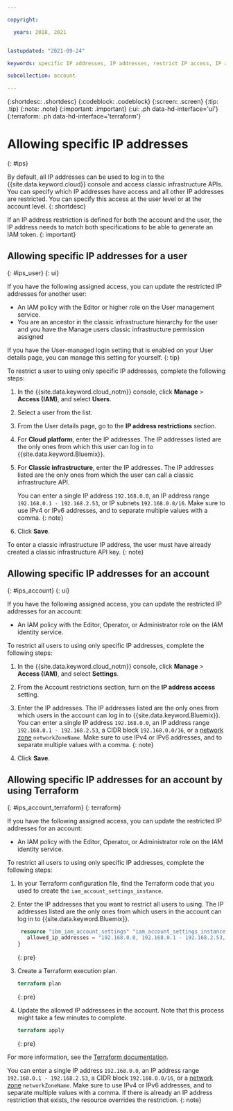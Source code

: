 ```yaml
---

copyright:

  years: 2018, 2021


lastupdated: "2021-09-24"

keywords: specific IP addresses, IP addresses, restrict IP access, IP address access, allow IP access

subcollection: account

---
```


{:shortdesc: .shortdesc}
{:codeblock: .codeblock}
{:screen: .screen}
{:tip: .tip}
{:note: .note}
{:important: .important}
{:ui: .ph data-hd-interface='ui'}
{:terraform: .ph data-hd-interface='terraform'}

# Allowing specific IP addresses 
{: #ips}

By default, all IP addresses can be used to log in to the {{site.data.keyword.cloud}} console and access classic infrastructure APIs. You can specify which IP addresses have access and all other IP addresses are restricted. You can specify this access at the user level or at the account level. 
{: shortdesc}

If an IP address restriction is defined for both the account and the user, the IP address needs to match both specifications to be able to generate an IAM token.
{: important}

## Allowing specific IP addresses for a user
{: #ips_user}
{: ui}

If you have the following assigned access, you can update the restricted IP addresses for another user:

* An IAM policy with the Editor or higher role on the User management service.
* You are an ancestor in the classic infrastructure hierarchy for the user and you have the Manage users classic infrastructure permission assigned

If you have the User-managed login setting that is enabled on your User details page, you can manage this setting for yourself.
{: tip}

To restrict a user to using only specific IP addresses, complete the following steps:
1. In the {{site.data.keyword.cloud_notm}} console, click **Manage** &gt; **Access (IAM)**, and select **Users**.
2. Select a user from the list.
3. From the User details page, go to the **IP address restrictions** section.
4. For **Cloud platform**, enter the IP addresses. The IP addresses listed are the only ones from which this user can log in to {{site.data.keyword.Bluemix}}.
5. For **Classic infrastructure**, enter the IP addresses. The IP addresses listed are the only ones from which the user can call a classic infrastructure API.

      You can enter a single IP address `192.168.0.0`, an IP address range `192.168.0.1 - 192.168.2.53`, or IP subnets `192.168.0.0/16`. Make sure to use IPv4 or IPv6 addresses, and to separate multiple values with a comma.
      {: note}

6. Click **Save**. 

To enter a classic infrastructure IP address, the user must have already created a classic infrastructure API key.
{: note}


## Allowing specific IP addresses for an account 
{: #ips_account}
{: ui}

If you have the following assigned access, you can update the restricted IP addresses for an account:

* An IAM policy with the Editor, Operator, or Administrator role on the IAM identity service.

To restrict all users to using only specific IP addresses, complete the following steps:
1. In the {{site.data.keyword.cloud_notm}} console, click **Manage** &gt; **Access (IAM)**, and select **Settings**.
1. From the Account restrictions section, turn on the **IP address access** setting. 
1. Enter the IP addresses. The IP addresses listed are the only ones from which users in the account can log in to {{site.data.keyword.Bluemix}}.
   You can enter a single IP address `192.168.0.0`, an IP address range `192.168.0.1 - 192.168.2.53`, a CIDR block `192.168.0.0/16`, or a [network zone](/docs/account?topic=account-context-restrictions-whatis#network-zones-whatis) `networkZoneName`. Make sure to use IPv4 or IPv6 addresses, and to separate multiple values with a comma.
   {: note}

1. Click **Save**. 

## Allowing specific IP addresses for an account by using Terraform
{: #ips_account_terraform}
{: terraform}

If you have the following assigned access, you can update the restricted IP addresses for an account:

* An IAM policy with the Editor, Operator, or Administrator role on the IAM identity service.

To restrict all users to using only specific IP addresses, complete the following steps:

1. In your Terraform configuration file, find the Terraform code that you used to create the `iam_account_settings_instance`.
2. Enter the IP addresses that you want to restrict all users to using. The IP addresses listed are the only ones from which users in the account can log in to {{site.data.keyword.Bluemix}}.
   ```terraform
    resource "ibm_iam_account_settings" "iam_account_settings_instance" {
      allowed_ip_addresses = "192.168.0.0, 192.168.0.1 - 192.168.2.53, 192.168.0.0/16"
   }
   ```
   {: pre}

3. Create a Terraform execution plan.

   ```terraform
   terraform plan
   ```
   {: pre}

4. Update the allowed IP addressees in the account. Note that this process might take a few minutes to complete.

   ```terraform
   terraform apply
   ```
   {: pre}

For more information, see the [Terraform documentation](https://registry.terraform.io/providers/IBM-Cloud/ibm/latest/docs/resources/iam_account_settings#allowed_ip_addresses). 

You can enter a single IP address `192.168.0.0`, an IP address range `192.168.0.1 - 192.168.2.53`, a CIDR block `192.168.0.0/16`, or a [network zone](/docs/account?topic=account-context-restrictions-whatis#network-zones-whatis) `networkZoneName`. Make sure to use IPv4 or IPv6 addresses, and to separate multiple values with a comma. If there is already an IP address restriction that exists, the resource overrides the restriction. 
{: note}



